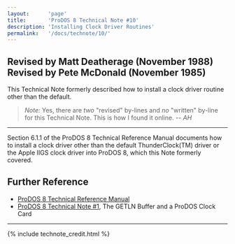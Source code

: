 ```yaml
---
layout:      'page'
title:       'ProDOS 8 Technical Note #10'
description: 'Installing Clock Driver Routines'
permalink:   '/docs/technote/10/'
---
```




<h2>Revised by Matt Deatherage (November 1988)
<br>Revised by Pete McDonald (November 1985)</h2>

<p>This Technical Note formerly described how to install a clock driver routine 
other than the default.</p>

<blockquote><em>Note:</em> Yes, there are <em>two</em> "revised" by-lines and 
<em>no</em> "written" by-line for this Technical Note.  This is how I found it 
online.  <em>-- AH</em></blockquote>

<hr>

<p>Section 6.1.1 of the ProDOS 8 Technical Reference Manual documents how to 
install a clock driver other than the default ThunderClock(TM) driver or the 
Apple IIGS clock driver into ProDOS 8, which this Note formerly covered.</p>


<h2>Further Reference</h2>

<ul>
<li><a href="/docs/techref/">ProDOS 8 Technical Reference Manual</a></li>
<li><a href="/docs/technote/01/">ProDOS 8 Technical Note #1</a>, The GETLN Buffer and a ProDOS Clock Card</li>
</ul>

<hr>




{% include technote_credit.html %}

